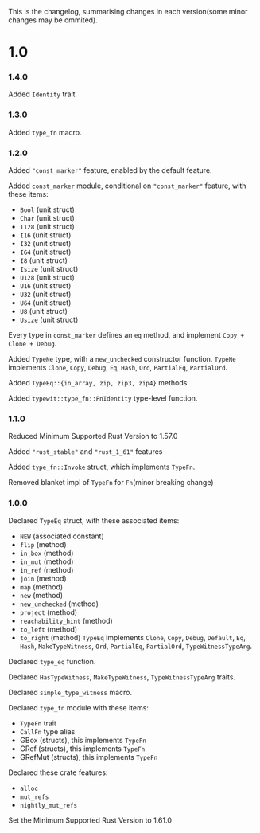 This is the changelog, summarising changes in each version(some minor changes may be ommited).

# 1.0

### 1.4.0

Added `Identity` trait

### 1.3.0

Added `type_fn` macro.

### 1.2.0

Added `"const_marker"` feature, enabled by the default feature.

Added `const_marker` module, conditional on `"const_marker"` feature, with these items: 
- `Bool` (unit struct)
- `Char` (unit struct)
- `I128` (unit struct)
- `I16` (unit struct)
- `I32` (unit struct)
- `I64` (unit struct)
- `I8` (unit struct)
- `Isize` (unit struct)
- `U128` (unit struct)
- `U16` (unit struct)
- `U32` (unit struct)
- `U64` (unit struct)
- `U8` (unit struct)
- `Usize` (unit struct)

Every type in `const_marker` defines an `eq` method, and implement `Copy + Clone + Debug`.

Added `TypeNe` type, with a `new_unchecked` constructor function.
`TypeNe` implements `Clone`, `Copy`, `Debug`, `Eq`, `Hash`, `Ord`, `PartialEq`, `PartialOrd`.

Added `TypeEq::{in_array, zip, zip3, zip4}` methods
    
Added `typewit::type_fn::FnIdentity` type-level function.



### 1.1.0

Reduced Minimum Supported Rust Version to 1.57.0

Added `"rust_stable"` and `"rust_1_61"` features

Added `type_fn::Invoke` struct, which implements `TypeFn`.

Removed blanket impl of `TypeFn` for `Fn`(minor breaking change)

### 1.0.0

Declared `TypeEq` struct, with these associated items:
- `NEW` (associated constant)
- `flip` (method)
- `in_box` (method)
- `in_mut` (method)
- `in_ref` (method)
- `join` (method)
- `map` (method)
- `new` (method)
- `new_unchecked` (method)
- `project` (method)
- `reachability_hint` (method)
- `to_left` (method)
- `to_right` (method)
`TypeEq` implements `Clone`, `Copy`, `Debug`, `Default`, `Eq`, `Hash`, `MakeTypeWitness`, `Ord`, `PartialEq`, `PartialOrd`, `TypeWitnessTypeArg`.


Declared `type_eq` function.

Declared `HasTypeWitness`, `MakeTypeWitness`, `TypeWitnessTypeArg` traits.

Declared `simple_type_witness` macro.


Declared `type_fn` module with these items:
- `TypeFn` trait
- `CallFn` type alias
- GBox (structs), this implements `TypeFn`
- GRef (structs), this implements `TypeFn`
- GRefMut (structs), this implements `TypeFn`

Declared these crate features:
- `alloc`
- `mut_refs`
- `nightly_mut_refs`

Set the Minimum Supported Rust Version to 1.61.0